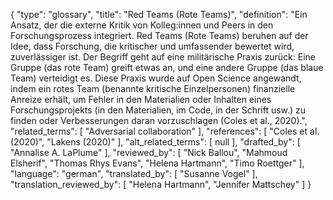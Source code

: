 {
    "type": "glossary",
    "title": "Red Teams (Rote Teams)",
    "definition": "Ein Ansatz, der die externe Kritik von Kolleg:innen und Peers in den Forschungsprozess integriert. Red Teams (Rote Teams) beruhen auf der Idee, dass Forschung, die kritischer und umfassender bewertet wird, zuverlässiger ist. Der Begriff geht auf eine militärische Praxis zurück: Eine Gruppe (das rote Team) greift etwas an, und eine andere Gruppe (das blaue Team) verteidigt es. Diese Praxis wurde auf Open Science angewandt, indem ein rotes Team (benannte kritische Einzelpersonen) finanzielle Anreize erhält, um Fehler in den Materialien oder Inhalten eines Forschungsprojekts (in den Materialien, im Code, in der Schrift usw.) zu finden oder Verbesserungen daran vorzuschlagen (Coles et al., 2020).",
    "related_terms": [
        "Adversarial collaboration"
    ],
    "references": [
        "Coles et al. (2020)",
        "Lakens (2020)"
    ],
    "alt_related_terms": [
        null
    ],
    "drafted_by": [
        "Annalise A. LaPlume"
    ],
    "reviewed_by": [
        "Nick Ballou",
        "Mahmoud Elsherif",
        "Thomas Rhys Evans",
        "Helena Hartmann",
        "Timo Roettger"
    ],
    "language": "german",
    "translated_by": [
        "Susanne Vogel"
    ],
    "translation_reviewed_by": [
        "Helena Hartmann",
        "Jennifer Mattschey"
    ]
}